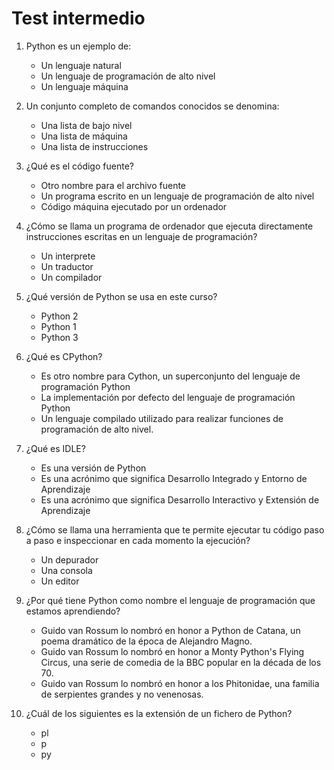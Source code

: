 # Test intermedio

1. Python es un ejemplo de:

    * Un lenguaje natural
    * Un lenguaje de programación de alto nivel
    * Un lenguaje máquina

2. Un conjunto completo de comandos conocidos se denomina:

    * Una lista de bajo nivel
    * Una lista de máquina
    * Una lista de instrucciones

3. ¿Qué es el código fuente?

    * Otro nombre para el archivo fuente
    * Un programa escrito en un lenguaje de programación de alto nivel
    * Código máquina ejecutado por un ordenador

4. ¿Cómo se llama un programa de ordenador que ejecuta directamente instrucciones escritas en un lenguaje de programación?

    * Un interprete
    * Un traductor
    * Un compilador

5. ¿Qué versión de Python se usa en este curso?

    * Python 2
    * Python 1
    * Python 3

6. ¿Qué es CPython?

    * Es otro nombre para Cython, un superconjunto del lenguaje de programación Python
    * La implementación por defecto del lenguaje de programación Python
    * Un lenguaje compilado utilizado para realizar funciones de programación de alto nivel.

7. ¿Qué es IDLE?

    * Es una versión de Python
    * Es una acrónimo que significa Desarrollo Integrado y Entorno de Aprendizaje
    * Es una acrónimo que significa Desarrollo Interactivo y Extensión de Aprendizaje

8. ¿Cómo se llama una herramienta que te permite ejecutar tu código paso a paso e inspeccionar en cada momento la ejecución?

    * Un depurador
    * Una consola
    * Un editor

9. ¿Por qué tiene Python como nombre el lenguaje de programación que estamos aprendiendo?

    * Guido van Rossum lo nombró en honor a Python de Catana, un poema dramático de la época de Alejandro Magno.
    * Guido van Rossum lo nombró en honor a Monty Python's Flying Circus, una serie de comedia de la BBC popular en la década de los 70.
    * Guido van Rossum lo nombró en honor a los Phitonidae, una familia de serpientes grandes y no venenosas.

10. ¿Cuál de los siguientes es la extensión de un fichero de Python?

    * pl
    * p
    * py